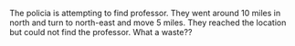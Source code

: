The policia is attempting to find professor. They went around 10 miles in north and turn to north-east and move 5 miles. They reached the location but could not find the professor. What a waste??